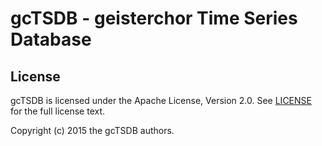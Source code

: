 gcTSDB - geisterchor Time Series Database
=========================================

License
-------
gcTSDB is licensed under the Apache License, Version 2.0. See [LICENSE](LICENSE.md) for the full license text.

Copyright (c) 2015 the gcTSDB authors.
